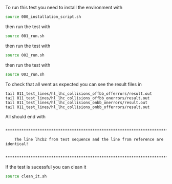 To run this test you need to install the environment with
```bash 
source 000_installation_script.sh 
```

then run the test with
```bash
source 001_run.sh
```

then run the test with
```bash
source 002_run.sh
```

then run the test with
```bash
source 003_run.sh
```

To check that all went as expected you can see the result files in 
```
tail 011_test_lines/hl_lhc_collisions_offbb_offerrors/result.out
tail 011_test_lines/hl_lhc_collisions_offbb_onerrors/result.out
tail 011_test_lines/hl_lhc_collisions_onbb_onerrors/result.out
tail 011_test_lines/hl_lhc_collisions_onbb_offerrors/result.out
```
All should end with 
```
    *********************************************************************************

    The line lhcb2 from test sequence and the line from reference are identical!
    
    *********************************************************************************
```



If the test is sucessful you can clean it
```bash
source clean_it.sh
```